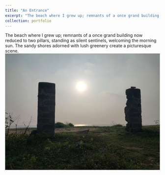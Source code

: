 ```yaml
---
title: "An Entrance"
excerpt: "The beach where I grew up; remnants of a once grand building now reduced to two pillars, standing as silent sentinels, welcoming the morning sun. The sandy shores adorned with lush greenery create a picturesque scene. <br/><img src='/images/captures/15.jpg'>"
collection: portfolio
---
```

The beach where I grew up; remnants of a once grand building now reduced to two pillars, standing as silent sentinels, welcoming the morning sun. The sandy shores adorned with lush greenery create a picturesque scene.
<img src='/images/captures/15.jpg'>